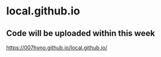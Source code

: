 # local.github.io
## Code will be uploaded within this week
https://007hyno.github.io/local.github.io/
